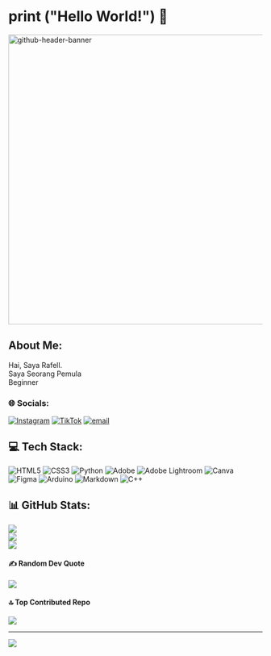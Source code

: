 # print ("Hello World!") 👋

<img width="2125" height="575" alt="github-header-banner" src="https://github.com/user-attachments/assets/c74abeee-e84c-4f1c-9dbd-439af697a7ee" />

## About Me:
Hai, Saya Rafell. <br>Saya Seorang Pemula<br>Beginner

### 🌐 Socials:
[![Instagram](https://img.shields.io/badge/Instagram-%23E4405F.svg?logo=Instagram&logoColor=white)](https://instagram.com/@rafellgeh!) [![TikTok](https://img.shields.io/badge/TikTok-%23000000.svg?logo=TikTok&logoColor=white)](https://tiktok.com/@r_apelll) [![email](https://img.shields.io/badge/Email-D14836?logo=gmail&logoColor=white)](mailto:rafellgeraldo@gmail.com) 

## 💻 Tech Stack:
![HTML5](https://img.shields.io/badge/html5-%23E34F26.svg?style=for-the-badge&logo=html5&logoColor=white) ![CSS3](https://img.shields.io/badge/css3-%231572B6.svg?style=for-the-badge&logo=css3&logoColor=white) ![Python](https://img.shields.io/badge/python-3670A0?style=for-the-badge&logo=python&logoColor=ffdd54) ![Adobe](https://img.shields.io/badge/adobe-%23FF0000.svg?style=for-the-badge&logo=adobe&logoColor=white) ![Adobe Lightroom](https://img.shields.io/badge/Adobe%20Lightroom-31A8FF.svg?style=for-the-badge&logo=Adobe%20Lightroom&logoColor=white) ![Canva](https://img.shields.io/badge/Canva-%2300C4CC.svg?style=for-the-badge&logo=Canva&logoColor=white) ![Figma](https://img.shields.io/badge/figma-%23F24E1E.svg?style=for-the-badge&logo=figma&logoColor=white) ![Arduino](https://img.shields.io/badge/-Arduino-00979D?style=for-the-badge&logo=Arduino&logoColor=white) ![Markdown](https://img.shields.io/badge/markdown-%23000000.svg?style=for-the-badge&logo=markdown&logoColor=white) ![C++](https://img.shields.io/badge/c++-%2300599C.svg?style=for-the-badge&logo=c%2B%2B&logoColor=white)
## 📊 GitHub Stats:
![](https://github-readme-stats.vercel.app/api?username=Filanoer&theme=dark&hide_border=false&include_all_commits=true&count_private=false)<br/>
![](https://nirzak-streak-stats.vercel.app/?user=Filanoer&theme=dark&hide_border=false)<br/>
![](https://github-readme-stats.vercel.app/api/top-langs/?username=Filanoer&theme=dark&hide_border=false&include_all_commits=true&count_private=false&layout=compact)

#### ✍️ Random Dev Quote
![](https://quotes-github-readme.vercel.app/api?type=horizontal&theme=radical)

#### 🔝 Top Contributed Repo
![](https://github-contributor-stats.vercel.app/api?username=RafellGeraldo&limit=5&theme=dark&combine_all_yearly_contributions=true)

---
[![](https://visitcount.itsvg.in/api?id=Filanoer&icon=2&color=5)](https://visitcount.itsvg.in)

<!-- Proudly created with GPRM ( https://gprm.itsvg.in ) -->
